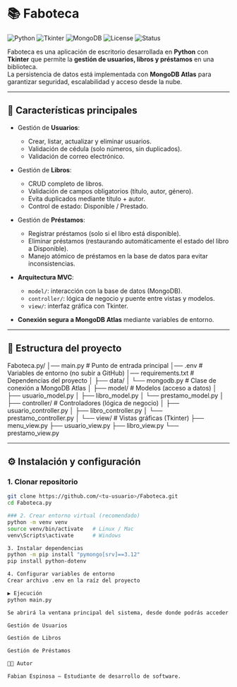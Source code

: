# 📚 Faboteca

![Python](https://img.shields.io/badge/Python-3.10+-blue?logo=python&logoColor=white)
![Tkinter](https://img.shields.io/badge/Tkinter-GUI-lightgrey)
![MongoDB](https://img.shields.io/badge/MongoDB-Atlas-green?logo=mongodb&logoColor=white)
![License](https://img.shields.io/badge/License-MIT-yellow)
![Status](https://img.shields.io/badge/Status-En%20desarrollo-orange)

Faboteca es una aplicación de escritorio desarrollada en **Python** con **Tkinter** que permite la **gestión de usuarios, libros y préstamos** en una biblioteca.  
La persistencia de datos está implementada con **MongoDB Atlas** para garantizar seguridad, escalabilidad y acceso desde la nube.

---

## 🚀 Características principales
- Gestión de **Usuarios**:
  - Crear, listar, actualizar y eliminar usuarios.
  - Validación de cédula (solo números, sin duplicados).
  - Validación de correo electrónico.

- Gestión de **Libros**:
  - CRUD completo de libros.
  - Validación de campos obligatorios (título, autor, género).
  - Evita duplicados mediante título + autor.
  - Control de estado: Disponible / Prestado.

- Gestión de **Préstamos**:
  - Registrar préstamos (solo si el libro está disponible).
  - Eliminar préstamos (restaurando automáticamente el estado del libro a Disponible).
  - Manejo atómico de préstamos en la base de datos para evitar inconsistencias.

- **Arquitectura MVC**:
  - `model/`: interacción con la base de datos (MongoDB).
  - `controller/`: lógica de negocio y puente entre vistas y modelos.
  - `view/`: interfaz gráfica con Tkinter.

- **Conexión segura a MongoDB Atlas** mediante variables de entorno.

---

## 📂 Estructura del proyecto
Faboteca.py/
│── main.py # Punto de entrada principal
│── .env # Variables de entorno (no subir a GitHub)
│── requirements.txt # Dependencias del proyecto
│
├── data/
│ └── mongodb.py # Clase de conexión a MongoDB Atlas
│
├── model/ # Modelos (acceso a datos)
│ ├── usuario_model.py
│ ├── libro_model.py
│ └── prestamo_model.py
│
├── controller/ # Controladores (lógica de negocio)
│ ├── usuario_controller.py
│ ├── libro_controller.py
│ └── prestamo_controller.py
│
└── view/ # Vistas gráficas (Tkinter)
├── menu_view.py
├── usuario_view.py
├── libro_view.py
└── prestamo_view.py


---

## ⚙️ Instalación y configuración

### 1. Clonar repositorio
```bash
git clone https://github.com/<tu-usuario>/Faboteca.git
cd Faboteca.py

### 2. Crear entorno virtual (recomendado)
python -m venv venv
source venv/bin/activate   # Linux / Mac
venv\Scripts\activate      # Windows

3. Instalar dependencias
python -m pip install "pymongo[srv]==3.12"
pip install python-dotenv

4. Configurar variables de entorno
Crear archivo .env en la raíz del proyecto

▶️ Ejecución
python main.py

Se abrirá la ventana principal del sistema, desde donde podrás acceder a:

Gestión de Usuarios

Gestión de Libros

Gestión de Préstamos

👨‍💻 Autor

Fabian Espinosa — Estudiante de desarrollo de software.